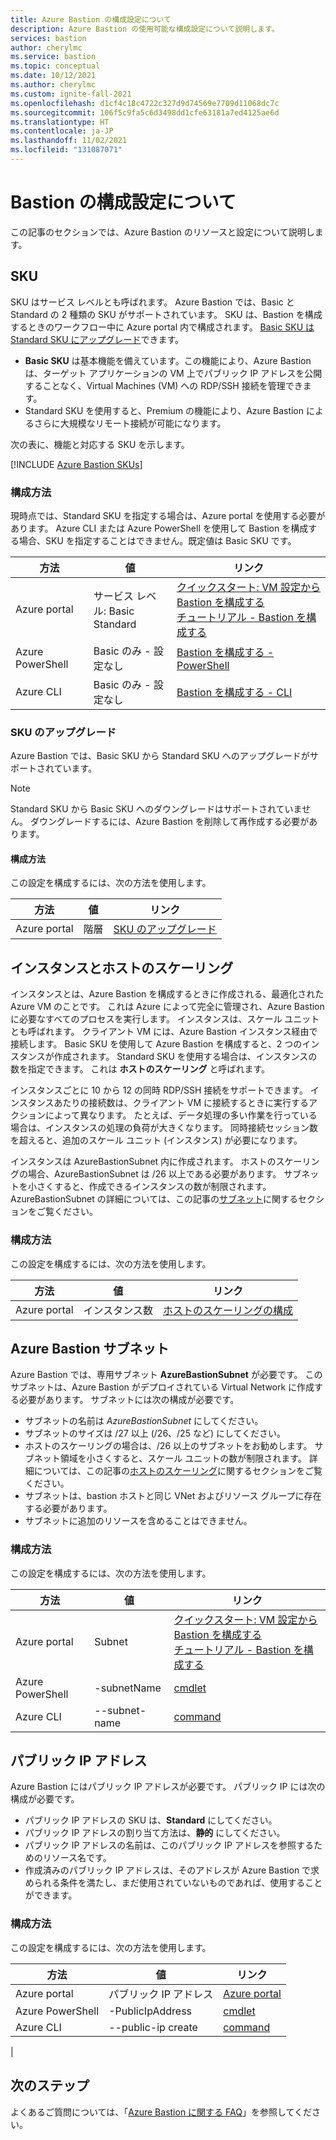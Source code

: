 ```yaml
---
title: Azure Bastion の構成設定について
description: Azure Bastion の使用可能な構成設定について説明します。
services: bastion
author: cherylmc
ms.service: bastion
ms.topic: conceptual
ms.date: 10/12/2021
ms.author: cherylmc
ms.custom: ignite-fall-2021
ms.openlocfilehash: d1cf4c18c4722c327d9d74569e7709d11068dc7c
ms.sourcegitcommit: 106f5c9fa5c6d3498dd1cfe63181a7ed4125ae6d
ms.translationtype: HT
ms.contentlocale: ja-JP
ms.lasthandoff: 11/02/2021
ms.locfileid: "131087071"
---
```

# <a name="about-bastion-configuration-settings"></a>Bastion の構成設定について

この記事のセクションでは、Azure Bastion のリソースと設定について説明します。

## <a name="skus"></a><a name="skus"></a>SKU

SKU はサービス レベルとも呼ばれます。 Azure Bastion では、Basic と Standard の 2 種類の SKU がサポートされています。 SKU は、Bastion を構成するときのワークフロー中に Azure portal 内で構成されます。 [Basic SKU は Standard SKU にアップグレード](#upgradesku)できます。

* **Basic SKU** は基本機能を備えています。この機能により、Azure Bastion は、ターゲット アプリケーションの VM 上でパブリック IP アドレスを公開することなく、Virtual Machines (VM) への RDP/SSH 接続を管理できます。
* Standard SKU を使用すると、Premium の機能により、Azure Bastion によるさらに大規模なリモート接続が可能になります。

次の表に、機能と対応する SKU を示します。 

[!INCLUDE [Azure Bastion SKUs](../../includes/bastion-sku.md)]

### <a name="configuration-methods"></a>構成方法

現時点では、Standard SKU を指定する場合は、Azure portal を使用する必要があります。 Azure CLI または Azure PowerShell を使用して Bastion を構成する場合、SKU を指定することはできません。既定値は Basic SKU です。

| 方法 | 値 | リンク |
| --- | --- | --- |
| Azure portal | サービス レベル: Basic <br>Standard | [クイックスタート: VM 設定から Bastion を構成する](quickstart-host-portal.md)<br>[チュートリアル - Bastion を構成する](tutorial-create-host-portal.md) |
| Azure PowerShell | Basic のみ - 設定なし |[Bastion を構成する - PowerShell](bastion-create-host-powershell.md) |
| Azure CLI |  Basic のみ - 設定なし | [Bastion を構成する - CLI](create-host-cli.md) |

### <a name="upgrade-a-sku"></a><a name="upgradesku"></a>SKU のアップグレード

Azure Bastion では、Basic SKU から Standard SKU へのアップグレードがサポートされています。

> [!NOTE]
> Standard SKU から Basic SKU へのダウングレードはサポートされていません。 ダウングレードするには、Azure Bastion を削除して再作成する必要があります。
>

#### <a name="configuration-methods"></a>構成方法

この設定を構成するには、次の方法を使用します。

| 方法 | 値 | リンク |
| --- | --- | --- |
| Azure portal |階層  | [SKU のアップグレード](upgrade-sku.md)|

## <a name="instances-and-host-scaling"></a><a name="instance"></a>インスタンスとホストのスケーリング

インスタンスとは、Azure Bastion を構成するときに作成される、最適化された Azure VM のことです。 これは Azure によって完全に管理され、Azure Bastion に必要なすべてのプロセスを実行します。 インスタンスは、スケール ユニットとも呼ばれます。 クライアント VM には、Azure Bastion インスタンス経由で接続します。 Basic SKU を使用して Azure Bastion を構成すると、2 つのインスタンスが作成されます。 Standard SKU を使用する場合は、インスタンスの数を指定できます。 これは **ホストのスケーリング** と呼ばれます。 

インスタンスごとに 10 から 12 の同時 RDP/SSH 接続をサポートできます。 インスタンスあたりの接続数は、クライアント VM に接続するときに実行するアクションによって異なります。 たとえば、データ処理の多い作業を行っている場合は、インスタンスの処理の負荷が大きくなります。 同時接続セッション数を超えると、追加のスケール ユニット (インスタンス) が必要になります。 

インスタンスは AzureBastionSubnet 内に作成されます。 ホストのスケーリングの場合、AzureBastionSubnet は /26 以上である必要があります。 サブネットを小さくすると、作成できるインスタンスの数が制限されます。 AzureBastionSubnet の詳細については、この記事の[サブネット](#subnet)に関するセクションをご覧ください。

### <a name="configuration-methods"></a>構成方法

この設定を構成するには、次の方法を使用します。

| 方法 | 値 | リンク |
| --- | --- | --- |
| Azure portal |インスタンス数  | [ホストのスケーリングの構成](configure-host-scaling.md)|


## <a name="azure-bastion-subnet"></a><a name="subnet"></a>Azure Bastion サブネット

Azure Bastion では、専用サブネット **AzureBastionSubnet** が必要です。 このサブネットは、Azure Bastion がデプロイされている Virtual Network に作成する必要があります。 サブネットには次の構成が必要です。

* サブネットの名前は *AzureBastionSubnet* にしてください。
* サブネットのサイズは /27 以上 (/26、/25 など) にしてください。
* ホストのスケーリングの場合は、/26 以上のサブネットをお勧めします。 サブネット領域を小さくすると、スケール ユニットの数が制限されます。 詳細については、この記事の[ホストのスケーリング](#instance)に関するセクションをご覧ください。
* サブネットは、bastion ホストと同じ VNet およびリソース グループに存在する必要があります。
* サブネットに追加のリソースを含めることはできません。

### <a name="configuration-methods"></a>構成方法

この設定を構成するには、次の方法を使用します。

| 方法 | 値 | リンク |
| --- | --- |--- |
| Azure portal | Subnet  |[クイックスタート: VM 設定から Bastion を構成する](quickstart-host-portal.md)<br>[チュートリアル - Bastion を構成する](tutorial-create-host-portal.md)|
| Azure PowerShell | -subnetName|[cmdlet](/powershell/module/az.network/new-azbastion#parameters) |
| Azure CLI |  --subnet-name | [command](/cli/azure/network/vnet#az_network_vnet_create) |

## <a name="public-ip-address"></a><a name="public-ip"></a>パブリック IP アドレス

Azure Bastion にはパブリック IP アドレスが必要です。 パブリック IP には次の構成が必要です。

* パブリック IP アドレスの SKU は、**Standard** にしてください。
* パブリック IP アドレスの割り当て方法は、**静的** にしてください。
* パブリック IP アドレスの名前は、このパブリック IP アドレスを参照するためのリソース名です。
* 作成済みのパブリック IP アドレスは、そのアドレスが Azure Bastion で求められる条件を満たし、まだ使用されていないものであれば、使用することができます。

### <a name="configuration-methods"></a>構成方法

この設定を構成するには、次の方法を使用します。

| 方法 | 値 | リンク |
| --- | --- |--- |
| Azure portal | パブリック IP アドレス |[Azure portal](https://portal.azure.com)|
| Azure PowerShell | -PublicIpAddress| [cmdlet](/powershell/module/az.network/new-azbastion#parameters)  |
| Azure CLI | --public-ip create |[command](/cli/azure/network/public-ip)
|

## <a name="next-steps"></a>次のステップ

よくあるご質問については、「[Azure Bastion に関する FAQ](bastion-faq.md)」を参照してください。
